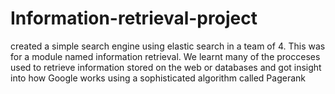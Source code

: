 # Information-retrieval-project

created a simple search engine using elastic search in a team of 4. This was for a module named information retrieval. We learnt many of the procceses used to retrieve information stored on the web or databases and got insight into how Google works using a sophisticated algorithm called Pagerank
